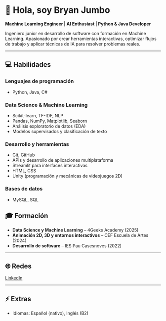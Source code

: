 # 👋 Hola, soy Bryan Jumbo

**Machine Learning Engineer | AI Enthusiast | Python & Java Developer**

Ingeniero junior en desarrollo de software con formación en Machine Learning. Apasionado por crear herramientas interactivas, optimizar flujos de trabajo y aplicar técnicas de IA para resolver problemas reales.

---

## 💻 Habilidades

### Lenguajes de programación
- Python, Java, C#

### Data Science & Machine Learning
- Scikit-learn, TF-IDF, NLP
- Pandas, NumPy, Matplotlib, Seaborn
- Análisis exploratorio de datos (EDA)
- Modelos supervisados y clasificación de texto

### Desarrollo y herramientas
- Git, GitHub
- APIs y desarrollo de aplicaciones multiplataforma
- Streamlit para interfaces interactivas
- HTML, CSS
- Unity (programación y mecánicas de videojuegos 2D)

### Bases de datos
- MySQL, SQL


## 🎓 Formación
- **Data Science y Machine Learning** – 4Geeks Academy (2025)  
- **Animación 2D, 3D y entornos interactivos** – CEF Escuela de Artes (2024)  
- **Desarrollo de software** – IES Pau Casesnoves (2022)  

---

## 🌐 Redes
[LinkedIn](www.linkedin.com/in/bryan-jumbo-torres-17b20b30b) 

---

## ⚡ Extras
- Idiomas: Español (nativo), Inglés (B2)  

